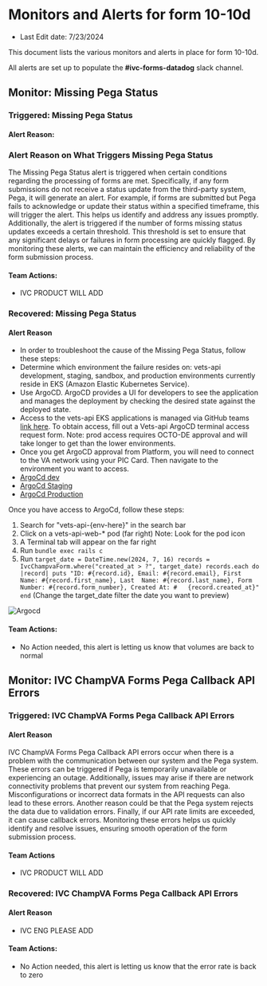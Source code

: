 # Monitors and Alerts for form 10-10d
- Last Edit date: 7/23/2024 

This document lists the various monitors and alerts in place for form 10-10d.

All alerts are set up to populate the **#ivc-forms-datadog** slack channel.


## Monitor: Missing Pega Status
### Triggered: Missing Pega Status
#### Alert Reason:
### Alert Reason on What Triggers Missing Pega Status

The Missing Pega Status alert is triggered when certain conditions regarding the processing of forms are met. Specifically, if any form submissions do not receive a status update from the third-party system, Pega, it will generate an alert. For example, if forms are submitted but Pega fails to acknowledge or update their status within a specified timeframe, this will trigger the alert. This helps us identify and address any issues promptly. Additionally, the alert is triggered if the number of forms missing status updates exceeds a certain threshold. This threshold is set to ensure that any significant delays or failures in form processing are quickly flagged. By monitoring these alerts, we can maintain the efficiency and reliability of the form submission process.

#### Team Actions:
- IVC PRODUCT WILL ADD

### Recovered: Missing Pega Status
#### Alert Reason
- In order to troubleshoot the cause of the Missing Pega Status, follow these steps:
- Determine which environment the failure resides on: vets-api development, staging, sandbox, and production environments currently reside in EKS (Amazon Elastic Kubernetes Service).
- Use ArgoCD. ArgoCD provides a UI for developers to see the application and manages the deployment by checking the desired state against the deployed state.
- Access to the vets-api EKS applications is managed via GitHub teams [link here](https://github.com/department-of-veterans-affairs/va.gov-team/issues/new?assignees=&labels=external-request%2Cplatform-tech-team-support%2Cops-access-request&template=vetsapi-argo-terminal-access.yaml&title=Vets-api+terminal+access+for+%5Bindividual%5D). To obtain access, fill out a Vets-api ArgoCD terminal access request form. Note: prod access requires OCTO-DE approval and will take longer to get than the lower environments.
- Once you get ArgoCD approval from Platform, you will need to connect to the VA network using your PIC Card. Then navigate to the environment you want to access.
- [ArgoCd dev](https://argocd.vfs.va.gov/applications/vets-api-dev?view=tree&resource=)
- [ArgoCd Staging](https://argocd.vfs.va.gov/applications/vets-api-staging?view=tree&resource=})
- [ArgoCd Production](https://argocd.vfs.va.gov/applications/vets-api-prod?view=tree&resource=)

Once you have access to ArgoCd, follow these steps:
1. Search for "vets-api-{env-here}" in the search bar
2. Click on a vets-api-web-* pod (far right) Note: Look for the pod icon
3. A Terminal tab will appear on the far right
4. Run ```bundle exec rails c```
5. Run ```target_date = DateTime.new(2024, 7, 16)
          records = IvcChampvaForm.where("created_at > ?", target_date)
          records.each do |record|
          puts "ID: #{record.id}, Email: #{record.email}, First Name: #{record.first_name}, Last 
          Name: #{record.last_name}, Form Number: #{record.form_number}, Created At: #  
          {record.created_at}" end```   (Change the target_date filter the date you want to preview)

![Argocd](/products/health-care/champva/1010D/Argocd.png)
   

#### Team Actions:
- No Action needed, this alert is letting us know that volumes are back to normal

## Monitor: IVC ChampVA Forms Pega Callback API Errors
### Triggered: IVC ChampVA Forms Pega Callback API Errors
#### Alert Reason
IVC ChampVA Forms Pega Callback API errors occur when there is a problem with the communication between our system and the Pega system. These errors can be triggered if Pega is temporarily unavailable or experiencing an outage. Additionally, issues may arise if there are network connectivity problems that prevent our system from reaching Pega. Misconfigurations or incorrect data formats in the API requests can also lead to these errors. Another reason could be that the Pega system rejects the data due to validation errors. Finally, if our API rate limits are exceeded, it can cause callback errors. Monitoring these errors helps us quickly identify and resolve issues, ensuring smooth operation of the form submission process.

#### Team Actions
- IVC PRODUCT WILL ADD

### Recovered: IVC ChampVA Forms Pega Callback API Errors
#### Alert Reason
- IVC ENG PLEASE ADD
#### Team Actions:
- No Action needed, this alert is letting us know that the error rate is back to zero

